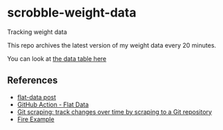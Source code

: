 # scrobble-weight-data

Tracking weight data

This repo archives the latest version of my weight data every 20 minutes.

You can look at [the data table here](https://flatgithub.com/daneroo/scrobble-weight-data?filename=observationdata.json&filters=&sort=stamp%2Cdesc&stickyColumnName=value&tab=values)

## References

- [flat-data post](https://next.github.com/projects/flat-data)
- [GitHub Action - Flat Data](https://github.com/marketplace/actions/flat-data)
- [Git scraping: track changes over time by scraping to a Git repository](https://simonwillison.net/2020/Oct/9/git-scraping/)
- [Fire Example](https://github.com/simonw/ca-fires-history)
